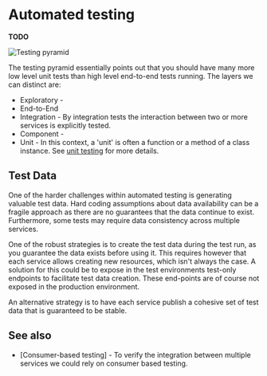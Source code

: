 # Automated testing

**TODO**

![Testing pyramid](images/testing-pyramid.png)

The testing pyramid essentially points out that you should have many more low level unit tests than high level end-to-end tests running. The layers we can distinct are:

* Exploratory -
* End-to-End
* Integration - By integration tests the interaction between two or more services is explicitly tested.
* Component -
* Unit - In this context, a 'unit' is often a function or a method of a class instance. See [unit testing](unit-testing.md) for more details.

## Test Data

One of the harder challenges within automated testing is generating valuable test data. Hard coding assumptions about data availability can be a fragile approach as there are no guarantees that the data continue to exist. Furthermore, some tests may require data consistency across multiple services.

One of the robust strategies is to create the test data during the test run, as you guarantee the data exists before using it. This requires however that each service allows creating new resources, which isn't always the case. A solution for this could be to expose in the test environments test-only endpoints to facilitate test data creation. These end-points are of course not exposed in the production environment.

An alternative strategy is to have each service publish a cohesive set of test data that is guaranteed to be stable.

## See also

* [Consumer-based testing] - To verify the integration between multiple services we could rely on consumer based testing.